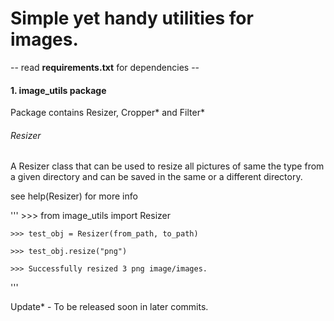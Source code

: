 # Simple yet handy utilities for images.

-- read __requirements.txt__ for dependencies --

#### 1. image_utils package
Package contains Resizer, Cropper* and Filter*

###### Resizer
A Resizer class that can be used to resize all pictures of same the type from
a given directory and can be saved in the same or a different directory.

see help(Resizer) for more info

'''
    >>> from image_utils import Resizer
    
    >>> test_obj = Resizer(from_path, to_path)
    
    >>> test_obj.resize("png")
    
    >>> Successfully resized 3 png image/images.
'''

Update* - To be released soon in later commits.

